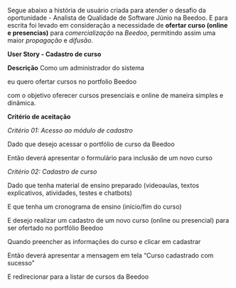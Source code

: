 Segue abaixo a história de usuário criada para atender o desafio da oportunidade - Analista de Qualidade de Software Júnio na Beedoo.
E para escrita foi levado em consideração a necessidade de **ofertar curso (online e presencias)** para *comercialização* na *Beedoo*, permitindo assim uma maior 
*propagação* e *difusão*.



**User Story - Cadastro de curso**

**Descrição**
Como um administrador do sistema

eu quero ofertar cursos no portfolio Beedoo 

com o objetivo oferecer cursos presenciais e online de maneira simples e dinâmica.

**Critério de aceitação**

*Critério 01: Acesso ao módulo de cadastro*

Dado que desejo acessar o portfólio de curso da Beedoo

Então deverá apresentar o formulário para inclusão de um novo curso

*Critério 02: Cadastro de curso*

Dado que tenha material de ensino preparado (videoaulas, textos explicativos, atividades, testes e chatbots)

E que tenha um cronograma de ensino (início/fim do curso)

E desejo realizar um cadastro de um novo curso (online ou presencial) para ser ofertado no  portfólio Beedoo

Quando preencher as informações do curso e clicar em cadastrar 

Então deverá apresentar a mensagem em tela “Curso cadastrado com sucesso”

E redirecionar para a listar de cursos da Beedoo

